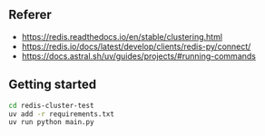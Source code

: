 ## Referer

- https://redis.readthedocs.io/en/stable/clustering.html
- https://redis.io/docs/latest/develop/clients/redis-py/connect/
- https://docs.astral.sh/uv/guides/projects/#running-commands


## Getting started
```bash
cd redis-cluster-test
uv add -r requirements.txt
uv run python main.py